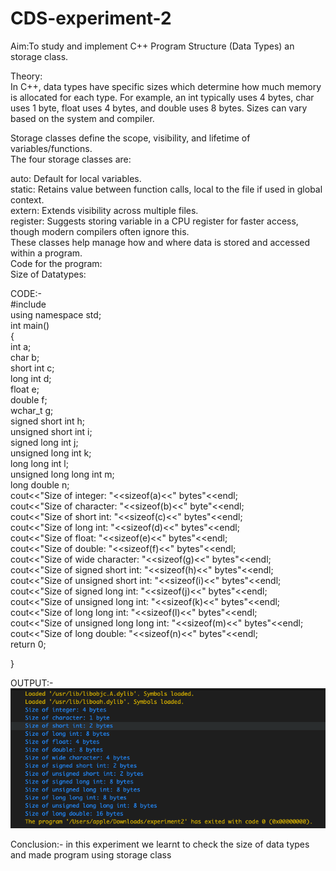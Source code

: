 # CDS-experiment-2
Aim:To study and implement C++ Program Structure (Data Types) an storage class.<br>

Theory:<br>
In C++, data types have specific sizes which determine how much memory is allocated for each type. For example, an int typically uses 4 bytes, char uses 1 byte, float uses 4 bytes, and double uses 8 bytes. Sizes can vary based on the system and compiler.<br>

Storage classes define the scope, visibility, and lifetime of variables/functions. <br> The four storage classes are:<br>

auto: Default for local variables.<br>
static: Retains value between function calls, local to the file if used in global context.<br>
extern: Extends visibility across multiple files.<br>
register: Suggests storing variable in a CPU register for faster access, though modern compilers often ignore this.<br>
These classes help manage how and where data is stored and accessed within a program.<br>
Code for the program:<br>
Size of Datatypes:<br>

CODE:-<br>
#include <iostream><br>
using namespace std;<br>
int main()<br>
{<br>
    int a;<br>
    char b;<br>
    short int c;<br>
    long int d;<br>
    float e;<br>
    double f;<br>
    wchar_t g;<br>
    signed short int h;<br>
    unsigned short int i;<br>
    signed long int j;<br>
    unsigned long int k;<br>
    long long int l;<br>
    unsigned long long int m;<br>
    long double n;<br>
    cout<<"Size of integer: "<<sizeof(a)<<" bytes"<<endl;<br>
    cout<<"Size of character: "<<sizeof(b)<<" byte"<<endl;<br>
    cout<<"Size of short int: "<<sizeof(c)<<" bytes"<<endl;<br>
    cout<<"Size of long int: "<<sizeof(d)<<" bytes"<<endl;<br>
    cout<<"Size of float: "<<sizeof(e)<<" bytes"<<endl;<br>
    cout<<"Size of double: "<<sizeof(f)<<" bytes"<<endl;<br>
    cout<<"Size of wide character: "<<sizeof(g)<<" bytes"<<endl;<br>
    cout<<"Size of signed short int: "<<sizeof(h)<<" bytes"<<endl;<br>
    cout<<"Size of unsigned short int: "<<sizeof(i)<<" bytes"<<endl;<br>
    cout<<"Size of signed long int: "<<sizeof(j)<<" bytes"<<endl;<br>
    cout<<"Size of unsigned long int: "<<sizeof(k)<<" bytes"<<endl;<br>
    cout<<"Size of long long int: "<<sizeof(l)<<" bytes"<<endl;<br>
    cout<<"Size of unsigned long long int: "<<sizeof(m)<<" bytes"<<endl;<br>
    cout<<"Size of long double: "<<sizeof(n)<<" bytes"<<endl;<br>
    return 0;<br>

}<br>

OUTPUT:-
![exp2](https://github.com/VandanGupte101727/CDS-experiment-2/blob/main/Screenshot%202024-08-05%20at%203.03.08%20PM.png)

Conclusion:- in this experiment we learnt to check the size of data types and made program using storage class
